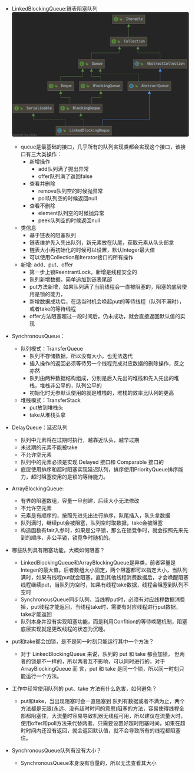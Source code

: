 - LinkedBlockingQueue:链表阻塞队列
    ![](/assets/iShot2020-09-15下午04.53.45.png)
    - queue是最基础的接口，几乎所有的队列实现类都会实现这个接口，该接口有三大类操作：
        - 新增操作
            - add队列满了抛出异常
            - offer队列满了返回false
        - 查看并删除
            - remove队列空的时候抛异常
            - poll队列空的时候返回null
        - 查看不删除
            - element队列空的时候抛异常
            - peek队列空的时候返回null
    - 类信息
        - 基于链表的阻塞队列
        - 链表维护先入先出队列，新元素放在队尾，获取元素从队头部拿
        - 链表大小再初始化的时候可以设置，默认Integer最大值
        - 可以使用Collection和Iterator接口的所有操作
    - 新增: add、put、offer
        - 第一步上锁ReentrantLock，新增是线程安全的
        - 队列新增数据，简单追加到链表尾部
        - put方法新增，如果队列满了当前线程会一直被阻塞的，阻塞的底层使用是锁的能力，
        - 新增数据成功后，在适当时机会唤起put的等待线程（队列不满时），或者take的等待线程
        - offer方法阻塞超过一段时间后，仍未成功，就会直接返回默认值的实现
        

- SynchronousQueue： 
    - 队列模式：TransferQueue
        - 队列不存储数据，所以没有大小，也无法迭代
        - 插入操作的返回必须等待另一个线程完成对应数据的删除操作，反之亦然
        - 队列由两种数据结构组成，分别是后入先出的堆栈和先入先出的堆栈，堆栈非公平的，队列公平的
        - 初始化时无参默认使用的就是堆栈的，堆栈的效率比队列的更高
    - 堆栈模式：TransferStack
        - put放到堆栈头
        - take从堆栈头拿
        
- DelayQueue：延迟队列
    - 队列中元素将在过期时执行，越靠近队头，越早过期
    - 未过期的元素不能被take
    - 不允许空元素
    - 队列中的元素必须是实现 Delayed 接口和 Comparable 接口的    
    - 底层使用排序和超时阻塞实现延迟队列，排序使用PriorityQueue排序能力，超时阻塞使用的是锁的等待能力。


- ArrayBlockingQueue:
    - 有界的阻塞数组，容量一旦创建，后续大小无法修改
    - 不允许空元素
    - 元素是有顺序的，按照先进先出进行排序，队尾插入，队头拿数据
    - 队列满时，继续put会被阻塞，队列空时取数据，take会被阻塞
    - 构造函数有fair入参时，如果是公平锁，那么在锁竞争时，就会按照先来先到的顺序，非公平锁，锁竞争时随机的。
    
- 哪些队列具有阻塞功能，大概如何阻塞？
    - LinkedBlockingQueue和ArrayBlockingQueue是异类，前者容量是Integer的最大值。后者数组大小固定，两个阻塞都可以指定大小，当队列满时，如果有线程put就会阻塞，直到其他线程消费数据后，才会唤醒阻塞线程继续put，当队列为空时，如果有线程take数据，线程会阻塞到队列不空时
    - SynchronousQueue同步队列，当线程put时，必须有对应线程数据消费掉，put线程才能返回，当线程take时，需要有对应线程进行put数据，take才能返回
    - 队列本身并没有实现阻塞功能，而是利用Confition的等待唤醒机制，阻塞底层实现就是更改线程的状态为沉睡。

- put和take都会加锁，是不是同一时刻只能运行其中一个方法？
    - 对于 LinkedBlockingQueue 来说，队列的 put 和 take 都会加锁， 但两者的锁是不一样的，所以两者互不影响，可以同时进行的，对于 ArrayBlockingQueue 而 言，put 和 take 是同一个锁，所以同一时刻只能运行一个方法。
    
- 工作中经常使用队列的 put、take 方法有什么危害，如何避免？
    - put和take，当出现阻塞时会一直阻塞到 队列有数据或者不满为止，两个方法都是无限(永远、没有超时时间的意思)阻塞的方法，容易使得线程全部都阻塞住，大流量时容易导致机器无线程可用，所以建议在流量大时，使用offer和poll方法来代替两者，只需要设置好超时阻塞时间，如果在超时时间内还没有返回，就会返回默认值，就不会导致所有的线程都阻塞住。

- SynchronousQueue队列有没有大小？
    - SynchronousQueue本身没有容量的，所以无法查看其大小